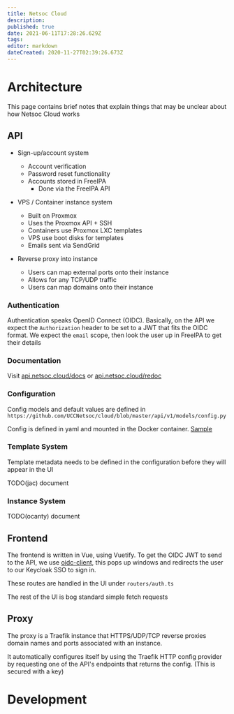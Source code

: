 ```yaml
---
title: Netsoc Cloud
description: 
published: true
date: 2021-06-11T17:28:26.629Z
tags: 
editor: markdown
dateCreated: 2020-11-27T02:39:26.673Z
---
```


# Architecture

This page contains brief notes that explain things that may be unclear about how Netsoc Cloud works

## API

* Sign-up/account system
	* Account verification
  * Password reset functionality
  * Accounts stored in FreeIPA
  	* Done via the FreeIPA API
  
* VPS / Container instance system
	* Built on Proxmox
  	* Uses the Proxmox API + SSH
	* Containers use Proxmox LXC templates
  * VPS use boot disks for templates
  * Emails sent via SendGrid

* Reverse proxy into instance
	* Users can map external ports onto their instance
  	* Allows for any TCP/UDP traffic
  * Users can map domains onto their instance

### Authentication

Authentication speaks OpenID Connect (OIDC). 
Basically, on the API we expect the `Authorization` header to be set to a JWT that fits the OIDC format. We expect the `email` scope, then look the user up in FreeIPA to get their details

### Documentation

Visit [api.netsoc.cloud/docs](http://api.netsoc.cloud/docs) or [api.netsoc.cloud/redoc](http://api.netsoc.cloud/redoc)

### Configuration

Config models and default values are defined in `https://github.com/UCCNetsoc/cloud/blob/master/api/v1/models/config.py`

Config is defined in yaml and mounted in the Docker container. [Sample](https://github.com/UCCNetsoc/cloud/blob/master/config.sample.yml)

### Template System

Template metadata needs to be defined in the configuration before they will appear in the UI

TODO(jac) document

### Instance System

TODO(ocanty) document

## Frontend

The frontend is written in Vue, using Vuetify.
To get the OIDC JWT to send to the API, we use [oidc-client](https://github.com/IdentityModel/oidc-client-js), this pops up windows and redirects the user to our Keycloak SSO to sign in.

These routes are handled in the UI under `routers/auth.ts`

The rest of the UI is bog standard simple fetch requests

## Proxy

The proxy is a Traefik instance that HTTPS/UDP/TCP reverse proxies domain names and ports associated with an instance.

It automatically configures itself by using the Traefik HTTP config provider by requesting one of the API's endpoints that returns the config. (This is secured with a key)

# Development
